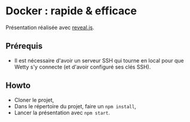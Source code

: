 # Docker : rapide & efficace

Présentation réalisée avec [reveal.js](https://github.com/stephanedaviet/prez-docker).

## Prérequis

* Il est nécessaire d'avoir un serveur SSH qui tourne en local pour que Wetty s'y connecte (et d'avoir configuré ses clés SSH).

## Howto

* Cloner le projet,
* Dans le répertoire du projet, faire un `npm install`,
* Lancer la présentation avec `npm start`.
